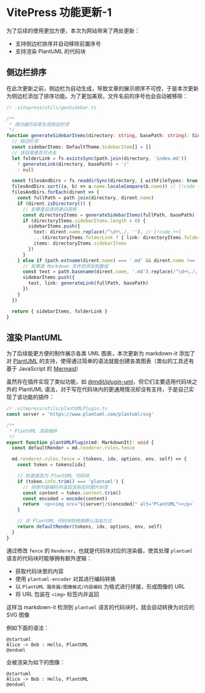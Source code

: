 # VitePress 功能更新-1

为了后续的使用更加方便，本次为网站带来了两处更新：

- 支持侧边栏排序并自动移除前置序号
- 支持渲染 PlantUML 的代码块

## 侧边栏排序

在此次更新之前，侧边栏为自动生成，导致文章的展示顺序不可控，于是本次更新为侧边栏添加了排序功能。为了更加美观，文件名前的序号也会自动被移除：

```ts
// .vitepress/utils/genSidebar.ts

/**
 * 递归遍历目录生成侧边栏项
 */
function generateSidebarItems(directory: string, basePath: string): SidebarInfo {
  // 侧边栏项
  const sidebarItems: DefaultTheme.SidebarItem[] = []
  // 该目录是否可点击
  let folderLink = fs.existsSync(path.join(directory, 'index.md'))
    ? generateLink(directory, basePath) + '/'
    : null

  const filesAndDirs = fs.readdirSync(directory, { withFileTypes: true })
  filesAndDirs.sort((a, b) => a.name.localeCompare(b.name)) // [!code ++]
  filesAndDirs.forEach(dirent => {
    const fullPath = path.join(directory, dirent.name)
    if (dirent.isDirectory()) {
      // 如果是目录则递归调用
      const directoryItems = generateSidebarItems(fullPath, basePath)
      if (directoryItems.sidebarItems.length > 0) {
        sidebarItems.push({
          text: dirent.name.replace(/^\d+\./, ''), // [!code ++]
          ...(directoryItems.folderLink ? { link: directoryItems.folderLink } : {}),
          items: directoryItems.sidebarItems
        })
      }
    } else if (path.extname(dirent.name) === '.md' && dirent.name !== 'index.md') {
      // 如果是 Markdown 文件则添加到数组
      const text = path.basename(dirent.name, '.md').replace(/^\d+\./, '') // [!code ++]
      sidebarItems.push({
        text, link: generateLink(fullPath, basePath)
      })
    }
  })

  return { sidebarItems, folderLink }
}
```

## 渲染 PlantUML

为了后续能更方便的制作展示各类 UML 图表，本次更新为 markdown-it 添加了对 [PlantUML](https://plantuml.com/zh/) 的支持，使得通过简单的语法就能创建各类图表（类似的工具还有基于 JavaScript 的 [Mermaid](https://mermaid.js.org/)）

虽然存在插件实现了类似功能，如 [@mdit/plugin-uml](https://mdit-plugins.github.io/zh/uml.html)，但它们主要适用代码块之外的 PlantUML 语法，对于写在代码块内的更通用情况却没有支持，于是自己实现了该功能的插件：

```ts
// .vitepress/utils/plantUMLPlugin.ts
const server = 'https://www.plantuml.com/plantuml/svg'

/**
 * PlantUML 渲染插件
 */
export function plantUMLPlugin(md: MarkdownIt): void {
  const defaultRender = md.renderer.rules.fence

  md.renderer.rules.fence = (tokens, idx, options, env, self) => {
    const token = tokens[idx]

    // 检查是否为 PlantUML 代码块
    if (token.info.trim() === 'plantuml') {
      // 将原内容编码并返回渲染后的图片标签
      const content = token.content.trim()
      const encoded = encode(content)
      return `<p><img src="${server}/${encoded}" alt="PlantUML"></p>`
    }

    // 非 PlantUML 代码块则使用默认渲染方式
    return defaultRender(tokens, idx, options, env, self)
  }
}
```

通过修改 `fence` 的 `Renderer`，也就是代码块对应的渲染器，使其处理 `plantuml` 语言的代码块时能够拥有额外逻辑：

- 获取代码块里的内容
- 使用 `plantuml-encoder` 对其进行编码转换
- 以 `PlantUML 服务器/图像格式/内容编码` 为格式进行拼接，形成图像的 URL
- 将 URL 包装在 `<img>` 标签内并返回

这样当 markdown-it 检测到 `plantuml` 语言的代码块时，就会自动转换为对应的 SVG 图像

例如下面的语法：

```
@startuml
Alice -> Bob : Hello, PlantUML
@enduml
```

会被渲染为如下的图像：

```plantuml
@startuml
Alice -> Bob : Hello, PlantUML
@enduml
```
